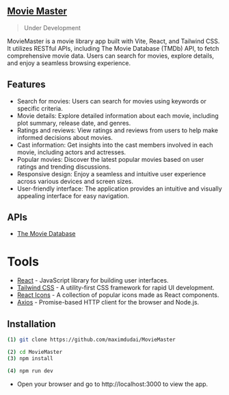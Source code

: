 
## [Movie Master](https://m-master.netlify.app/)
> Under Development

MovieMaster is a movie library app built with Vite, React, and Tailwind CSS. It utilizes RESTful APIs, including The Movie Database (TMDb) API, to fetch comprehensive movie data. Users can search for movies, explore details, and enjoy a seamless browsing experience.

## Features
* Search for movies: Users can search for movies using keywords or specific criteria.
* Movie details: Explore detailed information about each movie, including plot summary, release date, and genres.
* Ratings and reviews: View ratings and reviews from users to help make informed decisions about movies.
* Cast information: Get insights into the cast members involved in each movie, including actors and actresses.
* Popular movies: Discover the latest popular movies based on user ratings and trending discussions.
* Responsive design: Enjoy a seamless and intuitive user experience across various devices and screen sizes.
* User-friendly interface: The application provides an intuitive and visually appealing interface for easy navigation.

## APIs
* [The Movie Database](https://developer.themoviedb.org/docs)


# Tools
- [React](https://reactjs.org/) - JavaScript library for building user interfaces.
- [Tailwind CSS](https://tailwindcss.com/) - A utility-first CSS framework for rapid UI development.
- [React Icons](https://react-icons.github.io/react-icons/) - A collection of popular icons made as React components.
- [Axios](https://axios-http.com/) - Promise-based HTTP client for the browser and Node.js.
## Installation

```bash
(1) git clone https://github.com/maximdudai/MovieMaster
```
```bash
(2) cd MovieMaster
(3) npm install
```
```bash
(4) npm run dev
```

- Open your browser and go to http://localhost:3000 to view the app.
